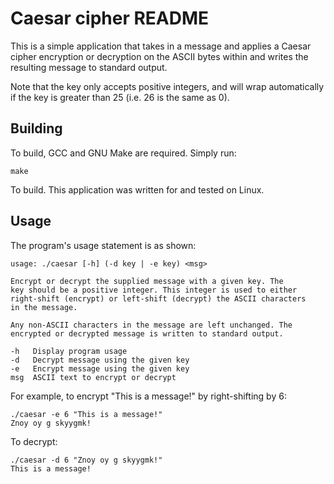 # Caesar cipher README

This is a simple application that takes in a message and applies a Caesar
cipher encryption or decryption on the ASCII bytes within and writes the
resulting message to standard output.

Note that the key only accepts positive integers, and will wrap automatically
if the key is greater than 25 (i.e. 26 is the same as 0).

## Building

To build, GCC and GNU Make are required. Simply run:

    make

To build. This application was written for and tested on Linux.

## Usage

The program's usage statement is as shown:

    usage: ./caesar [-h] (-d key | -e key) <msg>

    Encrypt or decrypt the supplied message with a given key. The
    key should be a positive integer. This integer is used to either
    right-shift (encrypt) or left-shift (decrypt) the ASCII characters
    in the message.

    Any non-ASCII characters in the message are left unchanged. The
    encrypted or decrypted message is written to standard output.

    -h   Display program usage
    -d   Decrypt message using the given key
    -e   Encrypt message using the given key
    msg  ASCII text to encrypt or decrypt

For example, to encrypt "This is a message!" by right-shifting by 6:

    ./caesar -e 6 "This is a message!"
    Znoy oy g skyygmk!

To decrypt:

    ./caesar -d 6 "Znoy oy g skyygmk!"
    This is a message!
